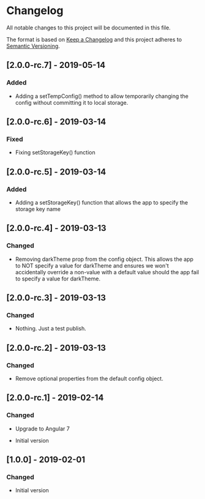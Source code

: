# Changelog

All notable changes to this project will be documented in this file.

The format is based on [Keep a Changelog](http://keepachangelog.com/en/1.0.0/)
and this project adheres to [Semantic Versioning](http://semver.org/spec/v2.0.0.html).


## [2.0.0-rc.7] - 2019-05-14
### Added
- Adding a setTempConfig() method to allow temporarily changing the config without committing it to local storage.

## [2.0.0-rc.6] - 2019-03-14
### Fixed
- Fixing setStorageKey() function

## [2.0.0-rc.5] - 2019-03-14
### Added
- Adding a setStorageKey() function that allows the app to specify the storage key name

## [2.0.0-rc.4] - 2019-03-13
### Changed
- Removing darkTheme prop from the config object.  This allows the app to NOT specify a value for darkTheme and ensures we won't accidentally override a non-value with a default value should the app fail to specify a value for darkTheme.

## [2.0.0-rc.3] - 2019-03-13
### Changed
- Nothing.  Just a test publish.

## [2.0.0-rc.2] - 2019-03-13
### Changed
- Remove optional properties from the default config object.

## [2.0.0-rc.1] - 2019-02-14
### Changed
- Upgrade to Angular 7

- Initial version
## [1.0.0] - 2019-02-01
### Changed
- Initial version
